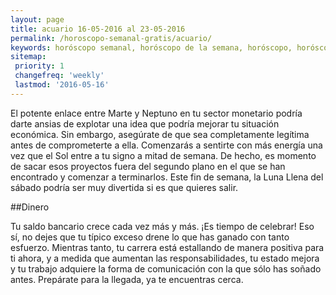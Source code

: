 ```yaml
---
layout: page
title: acuario 16-05-2016 al 23-05-2016 
permalink: /horoscopo-semanal-gratis/acuario/
keywords: horóscopo semanal, horóscopo de la semana, horóscopo, horóscopo gratis,horóscopos, horóscopo esperanza gracia, horoscopos acuario la semana, horóscopos gratis, Tarot, Astrologia, Zodíaco, acuario, horoscopo gratis
sitemap:
 priority: 1
 changefreq: 'weekly'
 lastmod: '2016-05-16'
---
```

El potente enlace entre Marte y Neptuno en tu sector monetario podría darte ansias de explotar una idea que podría mejorar tu situación económica. Sin embargo, asegúrate de que sea completamente legítima antes de comprometerte a ella. Comenzarás a sentirte con más energía una vez que el Sol entre a tu signo a mitad de semana. De hecho, es momento de sacar esos proyectos fuera del segundo plano en el que se han encontrado y comenzar a terminarlos. Este fin de semana, la Luna Llena del sábado podría ser muy divertida si es que quieres salir. 

##Dinero

Tu saldo bancario crece cada vez más y más. ¡Es tiempo de celebrar! Eso sí, no dejes que tu típico exceso drene lo que has ganado con tanto esfuerzo. Mientras tanto, tu carrera está estallando de manera positiva para ti ahora,  y a medida que aumentan las responsabilidades, tu estado mejora y tu trabajo adquiere la forma de comunicación con la que sólo has soñado antes. Prepárate para la llegada, ya te encuentras cerca.